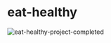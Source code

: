 # eat-healthy

![eat-healthy-project-completed](https://user-images.githubusercontent.com/55896761/177221909-375987d5-7b83-436a-8a65-0c3a54abd260.png)
